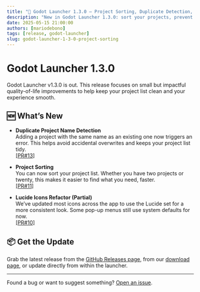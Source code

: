 ```yaml
---
title: "🚀 Godot Launcher 1.3.0 – Project Sorting, Duplicate Detection, and Icon Refresh"
description: "New in Godot Launcher 1.3.0: sort your projects, prevent duplicate names, and enjoy a cleaner icon set with Lucide."
date: 2025-05-15 21:00:00
authors: [mariodebono]
tags: [release, godot-launcher]
slug: godot-launcher-1-3-0-project-sorting
---
```


# Godot Launcher 1.3.0

Godot Launcher v1.3.0 is out. This release focuses on small but impactful quality-of-life improvements to help keep your project list clean and your experience smooth.

<!-- truncate -->

## 🆕 What’s New

- **Duplicate Project Name Detection**  
  Adding a project with the same name as an existing one now triggers an error. This helps avoid accidental overwrites and keeps your project list tidy.  
  [[PR#13]](https://github.com/godotlauncher/launcher/pull/13)

- **Project Sorting**  
  You can now sort your project list. Whether you have two projects or twenty, this makes it easier to find what you need, faster.  
  [[PR#11]](https://github.com/godotlauncher/launcher/pull/11)

- **Lucide Icons Refactor (Partial)**  
  We’ve updated most icons across the app to use the Lucide set for a more consistent look. Some pop-up menus still use system defaults for now.  
  [[PR#10]](https://github.com/godotlauncher/launcher/pull/10)

## 📦 Get the Update

Grab the latest release from the [GitHub Releases page](https://github.com/godotlauncher/launcher/releases/tag/v1.3.0), from our [download page](/download), or update directly from within the launcher.

---

Found a bug or want to suggest something? [Open an issue](https://github.com/godotlauncher/launcher/issues).
